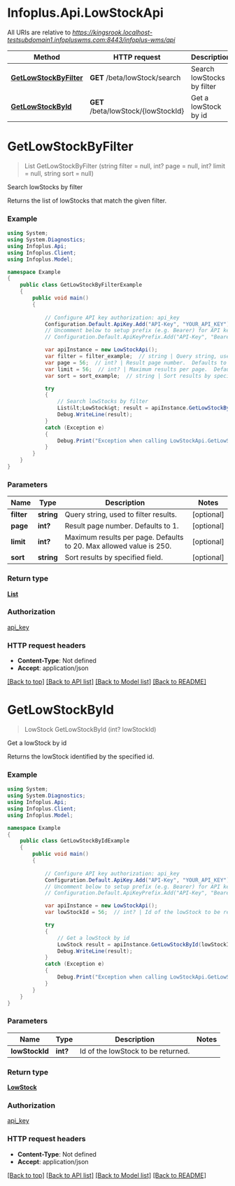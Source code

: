 # Infoplus.Api.LowStockApi

All URIs are relative to *https://kingsrook.localhost-testsubdomain1.infopluswms.com:8443/infoplus-wms/api*

Method | HTTP request | Description
------------- | ------------- | -------------
[**GetLowStockByFilter**](LowStockApi.md#getlowstockbyfilter) | **GET** /beta/lowStock/search | Search lowStocks by filter
[**GetLowStockById**](LowStockApi.md#getlowstockbyid) | **GET** /beta/lowStock/{lowStockId} | Get a lowStock by id


<a name="getlowstockbyfilter"></a>
# **GetLowStockByFilter**
> List<LowStock> GetLowStockByFilter (string filter = null, int? page = null, int? limit = null, string sort = null)

Search lowStocks by filter

Returns the list of lowStocks that match the given filter.

### Example
```csharp
using System;
using System.Diagnostics;
using Infoplus.Api;
using Infoplus.Client;
using Infoplus.Model;

namespace Example
{
    public class GetLowStockByFilterExample
    {
        public void main()
        {
            
            // Configure API key authorization: api_key
            Configuration.Default.ApiKey.Add("API-Key", "YOUR_API_KEY");
            // Uncomment below to setup prefix (e.g. Bearer) for API key, if needed
            // Configuration.Default.ApiKeyPrefix.Add("API-Key", "Bearer");

            var apiInstance = new LowStockApi();
            var filter = filter_example;  // string | Query string, used to filter results. (optional) 
            var page = 56;  // int? | Result page number.  Defaults to 1. (optional) 
            var limit = 56;  // int? | Maximum results per page.  Defaults to 20.  Max allowed value is 250. (optional) 
            var sort = sort_example;  // string | Sort results by specified field. (optional) 

            try
            {
                // Search lowStocks by filter
                List&lt;LowStock&gt; result = apiInstance.GetLowStockByFilter(filter, page, limit, sort);
                Debug.WriteLine(result);
            }
            catch (Exception e)
            {
                Debug.Print("Exception when calling LowStockApi.GetLowStockByFilter: " + e.Message );
            }
        }
    }
}
```

### Parameters

Name | Type | Description  | Notes
------------- | ------------- | ------------- | -------------
 **filter** | **string**| Query string, used to filter results. | [optional] 
 **page** | **int?**| Result page number.  Defaults to 1. | [optional] 
 **limit** | **int?**| Maximum results per page.  Defaults to 20.  Max allowed value is 250. | [optional] 
 **sort** | **string**| Sort results by specified field. | [optional] 

### Return type

[**List<LowStock>**](LowStock.md)

### Authorization

[api_key](../README.md#api_key)

### HTTP request headers

 - **Content-Type**: Not defined
 - **Accept**: application/json

[[Back to top]](#) [[Back to API list]](../README.md#documentation-for-api-endpoints) [[Back to Model list]](../README.md#documentation-for-models) [[Back to README]](../README.md)

<a name="getlowstockbyid"></a>
# **GetLowStockById**
> LowStock GetLowStockById (int? lowStockId)

Get a lowStock by id

Returns the lowStock identified by the specified id.

### Example
```csharp
using System;
using System.Diagnostics;
using Infoplus.Api;
using Infoplus.Client;
using Infoplus.Model;

namespace Example
{
    public class GetLowStockByIdExample
    {
        public void main()
        {
            
            // Configure API key authorization: api_key
            Configuration.Default.ApiKey.Add("API-Key", "YOUR_API_KEY");
            // Uncomment below to setup prefix (e.g. Bearer) for API key, if needed
            // Configuration.Default.ApiKeyPrefix.Add("API-Key", "Bearer");

            var apiInstance = new LowStockApi();
            var lowStockId = 56;  // int? | Id of the lowStock to be returned.

            try
            {
                // Get a lowStock by id
                LowStock result = apiInstance.GetLowStockById(lowStockId);
                Debug.WriteLine(result);
            }
            catch (Exception e)
            {
                Debug.Print("Exception when calling LowStockApi.GetLowStockById: " + e.Message );
            }
        }
    }
}
```

### Parameters

Name | Type | Description  | Notes
------------- | ------------- | ------------- | -------------
 **lowStockId** | **int?**| Id of the lowStock to be returned. | 

### Return type

[**LowStock**](LowStock.md)

### Authorization

[api_key](../README.md#api_key)

### HTTP request headers

 - **Content-Type**: Not defined
 - **Accept**: application/json

[[Back to top]](#) [[Back to API list]](../README.md#documentation-for-api-endpoints) [[Back to Model list]](../README.md#documentation-for-models) [[Back to README]](../README.md)

